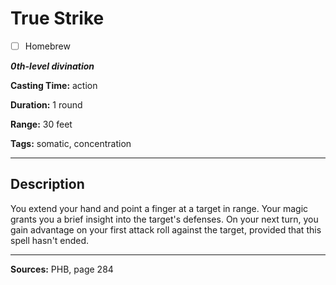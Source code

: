 # True Strike

- [ ] Homebrew

***0th-level divination***

**Casting Time:** action

**Duration:** 1 round

**Range:** 30 feet

**Tags:** somatic, concentration

---

## Description
You extend your hand and point a finger at a target in range.
Your magic grants you a brief insight into the target's defenses.
On your next turn, you gain advantage on your first attack roll against the target, provided that this spell hasn't ended.

---

**Sources:** PHB, page 284
